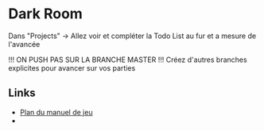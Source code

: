 Dark Room
===

Dans "Projects" → Allez voir et compléter la Todo List au fur et a mesure de l'avancée 

!!! ON PUSH PAS SUR LA BRANCHE MASTER !!! Créez d'autres branches explicites pour avancer sur vos parties


## Links

- [Plan du manuel de jeu](https://hackmd.io/aq1VjwUqTFOlhb81vDtj1A)
- 
